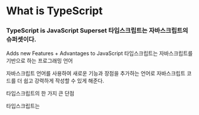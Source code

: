 # What is TypeScript

### TypeScript is JavaScript Superset 타입스크립트는 자바스크립트의 슈퍼셋이다.


Adds new Features + Advantages to JavaScript 
타입스크립트는 자바스크립트를 기반으로 하는 프로그래밍 언어


자바스크립트 언어를 사용하여 새로운 기능과 장점을 추가하는 언어로 
자바스크립트 코드를 더 쉽고 강력하게 작성할 수 있게 해준다.


타입스크립트의 한 가지  큰  단점 

타입스크립트는 